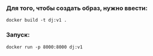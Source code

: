 ### Для того, чтобы создать образ, нужно ввести:
`docker build -t dj:v1 .`

### Запуск:
`docker run -p 8000:8000 dj:v1`